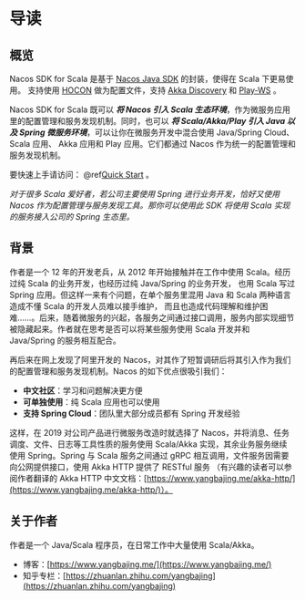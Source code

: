 # 导读

## 概览

Nacos SDK for Scala 是基于 [Nacos Java SDK](https://nacos.io/zh-cn/docs/sdk.html) 的封装，使得在 Scala 下更易使用。
支持使用 [HOCON](https://link.zhihu.com/?target=https%3A//github.com/lightbend/config) 做为配置文件，支持
[Akka Discovery](https://doc.akka.io/docs/akka/current/discovery/index.html) 和
[Play-WS](https://www.playframework.com/documentation/2.8.x/ScalaWS) 。

Nacos SDK for Scala 既可以 ***将 Nacos 引入 Scala 生态环境***，作为微服务应用里的配置管理和服务发现机制。同时，也可以
***将 Scala/Akka/Play 引入 Java 以及 Spring 微服务环境***，可以让你在微服务开发中混合使用 Java/Spring Cloud、Scala 应用、
Akka 应用和 Play 应用。它们都通过 Nacos 作为统一的配置管理和服务发现机制。

要快速上手请访问： @ref[Quick Start](quickstart.md) 。

*对于很多 Scala 爱好者，若公司主要使用 Spring 进行业务开发，恰好又使用 Nacos 作为配置管理与服务发现工具。那你可以使用此 SDK 将使用 Scala
实现的服务接入公司的 Spring 生态里。*

## 背景

作者是一个 12 年的开发老兵，从 2012 年开始接触并在工作中使用 Scala。经历过纯 Scala 的业务开发，也经历过纯 Java/Spring 的业务开发，
也用 Scala 写过 Spring 应用。但这样一来有个问题，在单个服务里混用 Java 和 Scala 两种语言造成不懂 Scala 的开发人员难以接手维护，
而且也造成代码理解和维护困难……。后来，随着微服务的兴起，各服务之间通过接口调用，服务内部实现细节被隐藏起来。作者就在思考是否可以将某些服务使用
Scala 开发并和 Java/Spring 的服务相互配合。

再后来在网上发现了阿里开发的 Nacos，对其作了短暂调研后将其引入作为我们的配置管理和服务发现机制。Nacos 的如下优点很吸引我们：

- **中文社区**：学习和问题解决更方便
- **可单独使用**：纯 Scala 应用也可以使用
- **支持 Spring Cloud**：团队里大部分成员都有 Spring 开发经验 

这样，在 2019 对公司产品进行微服务改造时就选择了 Nacos，并将消息、任务调度、文件、日志等工具性质的服务使用 Scala/Akka 实现，其余业务服务继续
使用 Spring。Spring 与 Scala 服务之间通过 gRPC 相互调用，文件服务因需要向公网提供接口，使用 Akka HTTP 提供了 RESTful 服务
（有兴趣的读者可以参阅作者翻译的 Akka HTTP 中文文档：[https://www.yangbajing.me/akka-http/](https://www.yangbajing.me/akka-http/)）。

## 关于作者

作者是一个 Java/Scala 程序员，在日常工作中大量使用 Scala/Akka。

- 博客：[https://www.yangbajing.me/](https://www.yangbajing.me/)
- 知乎专栏：[https://zhuanlan.zhihu.com/yangbajing](https://zhuanlan.zhihu.com/yangbajing)
